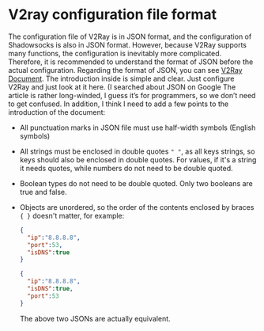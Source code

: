 # V2ray configuration file format

The configuration file of V2Ray is in JSON format, and the configuration of Shadowsocks is also in JSON format. However, because V2Ray supports many functions, the configuration is inevitably more complicated. Therefore, it is recommended to understand the format of JSON before the actual configuration.
Regarding the format of JSON, you can see [V2Ray Document](https://www.v2fly.org/en_US/v5/config/overview.html). The introduction inside is simple and clear. Just configure V2Ray and just look at it here. (I searched about JSON on Google The article is rather long-winded, I guess it’s for programmers, so we don’t need to get confused. In addition, I think I need to add a few points to the introduction of the document:

- All punctuation marks in JSON file must use half-width symbols (English symbols)
- All strings must be enclosed in double quotes `" "`, as all keys strings, so keys should also be enclosed in double quotes. For values, if it's a string it needs quotes, while numbers do not need to be double quoted.
- Boolean types do not need to be double quoted. Only two booleans are true and false.
- Objects are unordered, so the order of the contents enclosed by braces `{ }` doesn't matter, for example:

  ```json
  {
    "ip":"8.8.8.8",
    "port":53,
    "isDNS":true
  }
  ```

  ```json
  {
    "ip":"8.8.8.8",
    "isDNS":true,
    "port":53
  }
  ```

  The above two JSONs are actually equivalent.
